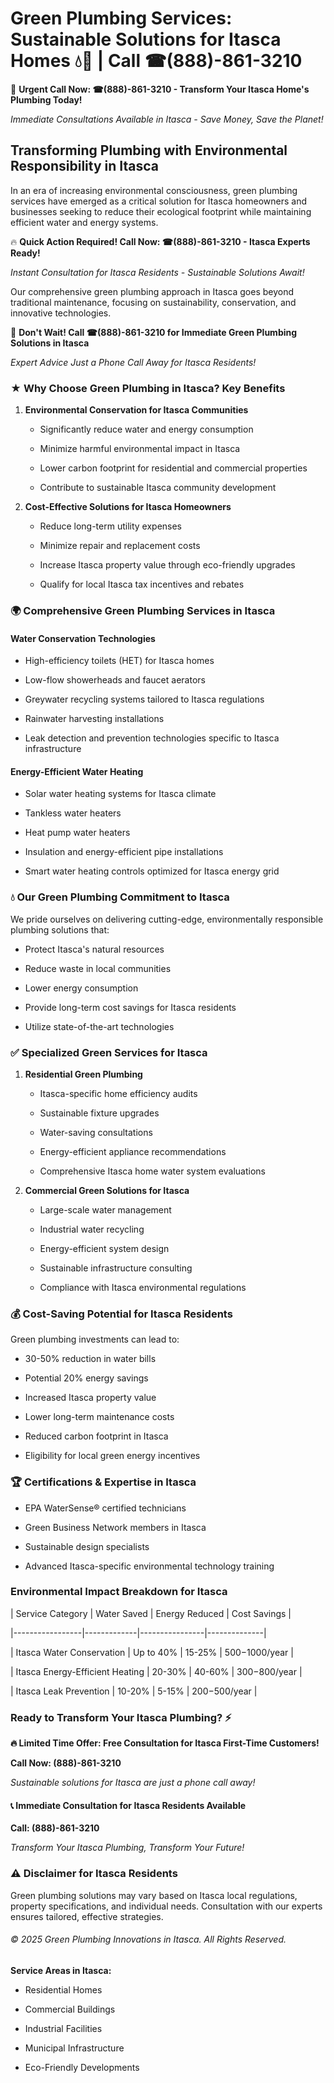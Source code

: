 # Green Plumbing Services: Sustainable Solutions for Itasca Homes 💧🌿 | Call ☎(888)-861-3210

🚨 **Urgent Call Now: ☎(888)-861-3210 - Transform Your Itasca Home's Plumbing Today!**
*Immediate Consultations Available in Itasca - Save Money, Save the Planet!*

## Transforming Plumbing with Environmental Responsibility in Itasca

In an era of increasing environmental consciousness, green plumbing services have emerged as a critical solution for Itasca homeowners and businesses seeking to reduce their ecological footprint while maintaining efficient water and energy systems. 

🔥 **Quick Action Required! Call Now: ☎(888)-861-3210 - Itasca Experts Ready!**
*Instant Consultation for Itasca Residents - Sustainable Solutions Await!*

Our comprehensive green plumbing approach in Itasca goes beyond traditional maintenance, focusing on sustainability, conservation, and innovative technologies.

🚨 **Don't Wait! Call ☎(888)-861-3210 for Immediate Green Plumbing Solutions in Itasca**
*Expert Advice Just a Phone Call Away for Itasca Residents!*

### ★ Why Choose Green Plumbing in Itasca? Key Benefits

1. **Environmental Conservation for Itasca Communities** 
   - Significantly reduce water and energy consumption
   - Minimize harmful environmental impact in Itasca
   - Lower carbon footprint for residential and commercial properties
   - Contribute to sustainable Itasca community development

2. **Cost-Effective Solutions for Itasca Homeowners** 
   - Reduce long-term utility expenses
   - Minimize repair and replacement costs
   - Increase Itasca property value through eco-friendly upgrades
   - Qualify for local Itasca tax incentives and rebates

### 🌍 Comprehensive Green Plumbing Services in Itasca

#### Water Conservation Technologies
- High-efficiency toilets (HET) for Itasca homes
- Low-flow showerheads and faucet aerators
- Greywater recycling systems tailored to Itasca regulations
- Rainwater harvesting installations
- Leak detection and prevention technologies specific to Itasca infrastructure

#### Energy-Efficient Water Heating
- Solar water heating systems for Itasca climate
- Tankless water heaters
- Heat pump water heaters
- Insulation and energy-efficient pipe installations
- Smart water heating controls optimized for Itasca energy grid

### 💧 Our Green Plumbing Commitment to Itasca

We pride ourselves on delivering cutting-edge, environmentally responsible plumbing solutions that:
- Protect Itasca's natural resources
- Reduce waste in local communities
- Lower energy consumption
- Provide long-term cost savings for Itasca residents
- Utilize state-of-the-art technologies

### ✅ Specialized Green Services for Itasca

1. **Residential Green Plumbing**
   - Itasca-specific home efficiency audits
   - Sustainable fixture upgrades
   - Water-saving consultations
   - Energy-efficient appliance recommendations
   - Comprehensive Itasca home water system evaluations

2. **Commercial Green Solutions for Itasca**
   - Large-scale water management
   - Industrial water recycling
   - Energy-efficient system design
   - Sustainable infrastructure consulting
   - Compliance with Itasca environmental regulations

### 💰 Cost-Saving Potential for Itasca Residents

Green plumbing investments can lead to:
- 30-50% reduction in water bills
- Potential 20% energy savings
- Increased Itasca property value
- Lower long-term maintenance costs
- Reduced carbon footprint in Itasca
- Eligibility for local green energy incentives

### 🏆 Certifications & Expertise in Itasca

- EPA WaterSense® certified technicians
- Green Business Network members in Itasca
- Sustainable design specialists
- Advanced Itasca-specific environmental technology training

### Environmental Impact Breakdown for Itasca

| Service Category | Water Saved | Energy Reduced | Cost Savings |
|-----------------|-------------|----------------|--------------|
| Itasca Water Conservation | Up to 40% | 15-25% | $500-$1000/year |
| Itasca Energy-Efficient Heating | 20-30% | 40-60% | $300-$800/year |
| Itasca Leak Prevention | 10-20% | 5-15% | $200-$500/year |

### Ready to Transform Your Itasca Plumbing? ⚡

**🔥 Limited Time Offer: Free Consultation for Itasca First-Time Customers!**

**Call Now: (888)-861-3210**
*Sustainable solutions for Itasca are just a phone call away!*

#### 📞 Immediate Consultation for Itasca Residents Available

**Call: (888)-861-3210**
*Transform Your Itasca Plumbing, Transform Your Future!*

### ⚠️ Disclaimer for Itasca Residents

Green plumbing solutions may vary based on Itasca local regulations, property specifications, and individual needs. Consultation with our experts ensures tailored, effective strategies.

###### © 2025 Green Plumbing Innovations in Itasca. All Rights Reserved.

**Service Areas in Itasca:** 
- Residential Homes
- Commercial Buildings
- Industrial Facilities
- Municipal Infrastructure
- Eco-Friendly Developments